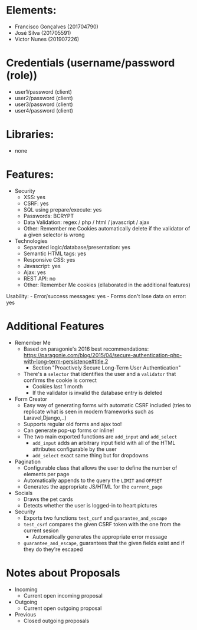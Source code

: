 ﻿# Elements:
 - Francisco Gonçalves (201704790) 
 - José Silva (201705591)
 - Victor Nunes (201907226)
 
# Credentials (username/password (role))
 - user1/password (client)
 - user2/password (client)
 - user3/password (client)
 - user4/password (client)

# Libraries:
- none

# Features:
 - Security
     - XSS: yes
     - CSRF: yes
     - SQL using prepare/execute: yes
     - Passwords: BCRYPT
     - Data Validation: regex / php / html / javascript / ajax
     - Other: Remember me Cookies automatically delete if the validator of a given selector is wrong
 - Technologies
     - Separated logic/database/presentation: yes
     - Semantic HTML tags: yes
     - Responsive CSS: yes
     - Javascript: yes
     - Ajax: yes
     - REST API: no
     - Other: Remember Me cookies (ellaborated in the additional features)
     
  Usability:
     - Error/success messages: yes
     - Forms don't lose data on error: yes

# Additional Features
- Remember Me
    - Based on paragonie's 2016 best recommendations: https://paragonie.com/blog/2015/04/secure-authentication-php-with-long-term-persistence#title.2
      * Section "Proactively Secure Long-Term User Authentication"
    - There's a `selector` that identifies the user and a `validator` that confirms the cookie is correct
      * Cookies last 1 month
      * If the validator is invalid the database entry is deleted
- Form Creator
    - Easy way of generating forms with automatic CSRF included (tries to replicate what is seen in modern frameworks such as Laravel,Django,..)
    - Supports regular old forms and ajax too!
    - Can generate pop-up forms or inline!
    - The two main exported functions are `add_input` and `add_select`
      * `add_input` adds an arbitrary input field with all of the HTML attributes configurable by the user
      * `add_select` exact same thing but for dropdowns
- Pagination
    - Configurable class that allows the user to define the number of elements per page
    - Automatically appends to the query the `LIMIT` and `OFFSET`
    - Generates the appropriate JS/HTML for the `current_page`
- Socials
    - Draws the pet cards
    - Detects whether the user is logged-in to heart pictures
- Security
    - Exports two functions `test_csrf` and `guarantee_and_escape`
    - `test_csrf` compares the given CSRF token with the one from the current sesion
      * Automatically generates the appropriate error message
    - `guarantee_and_escape`, guarantees that the given fields exist and if they do they're escaped

# Notes about Proposals

- Incoming
  * Current open incoming proposal
- Outgoing
  * Current open outgoing proposal
- Previous
  * Closed outgoing proposals
   
